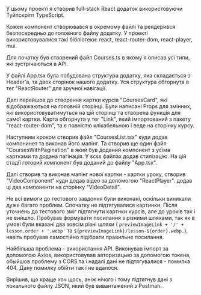 У цьому проекті я створив full-stack React додаток використовуючи Туйпскріпт TypeScript. 

Кожен компонент створювався в окремому файлі та рендерився безпосередньо до головного файлу додатку. У проекті використовувалися такі бібліотеки: react, react-router-dom, react-player, mui.

Для початку був створений файл Courses.ts в якому я описав усі типи, які зустрічаються в API.

У файлі App.tsx була побудована структура додатку, яка складається з Header'a, та двох сторінок нашого додатку. Уся структура обгорнута в тег "ReactRouter" для зручної навігації.

Далі перейшов до створення картки курсів "CoursesCard", які відображаються на головній сторінці.
Були написані Props для змінних, які використовуватимуться на цій сторінці та створена функція для самої картки. Карта обгорнута у тег "Link", який імпортований з пакету "react-router-dom", та є повністю клікабельною і веде на сторінку курсу.

Наступним кроком створив файл "CoursesList.tsx" куди додав компонинет та виконав його мапінг. Та створив ще один файл "CoursesWithPagination" в який був доданий компонент з усіма картками та додана пагінація. У scss файлах додав стилізацію. На цій стадії готовий компонент був доданий до файлу "App.tsx".

Далі створив та виконав мапінг нової картки - картки уроку, створив "VideoComponent" куди додав відео за допомогою "ReactPlayer". додав ці два компоненти на сторінку "VideoDetail".

Не всі вимоги до тестового завдоння були виконані, оскільки виникали дуже багато проблем. Спочатку не підтягувалися картинки. Після уточнень до тестового зміг підтягнути картнки курсів, але до уроків так і не вийшло. Пробував формувати посилання з різними шляхами, так як в умові були вказані два зовсім різні шляхи ( `previewImageLink + '/' + lesson.order + '.webp'` та `${previewImageLink}/lesson-${order}.webp.`), навіть пробував самостійно підібрати правильне посилання.

Найбільша проблема - використання API. Виконував імпорт за допомогою Axios, використовував авторизацыю за допомогою токена, обыйшов проблему з CORS та і надалі дані не підтягувалися - помилка 404. Дану помилку обійти так і не вдалося.

Вирішив, що краще хоч щось, аніж нічого і тому підтягнув дані з локального файлу JSON, який був вивантажений з Postman.